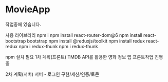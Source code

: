 # MovieApp

작업중에 있습니다.

사용 라이브러리
npm i
npm install react-router-dom@6
npm install react-bootstrap bootstrap
npm install @reduxjs/toolkit
npm install redux react-redux
npm i redux-thunk
npm i redux-thunk

npm 설치 필요
1차 계획(프론트)
TMDB API를 활용한 영화 정보 앱
프론트작업 진행 중

2차 계획(서버)
서버 - 로그인 구현/세션/인증/토큰
